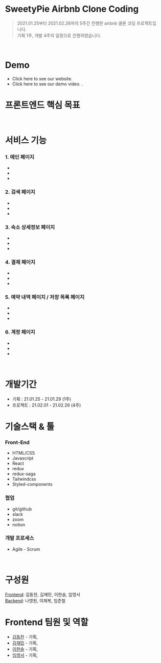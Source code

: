# SweetyPie Airbnb Clone Coding

> 2021.01.25부터 2021.02.26까지 5주간 진행한 airbnb 클론 코딩 프로젝트입니다. <br>
> 기획 1주, 개발 4주의 일정으로 진행하였습니다.

<br>

# Demo

- Click here to see our website.
- Click here to see our demo video.
  .

# 프론트엔드 핵심 목표

<br>

# 서비스 기능

### 1. 메인 페이지

-
-
-

### 2. 검색 페이지

-
-
-

### 3. 숙소 상세정보 페이지

-
-
-

### 4. 결제 페이지

-
-
-

### 5. 예약 내역 페이지 / 저장 목록 페이지

-
-
-

### 6. 계정 페이지

-
-
-

<br>

# 개발기간

- 기획 : 21.01.25 - 21.01.29 (1주)
- 프로젝트 : 21.02.01 - 21.02.26 (4주)

# 기술스택 & 툴

### Front-End

- HTML/CSS
- Javascript
- React
- redux
- redux-saga
- Tailwindcss
- Styled-components

### 협업

- git/github
- slack
- zoom
- notion

### 개발 프로세스

- Agile - Scrum

<br>

# 구성원

[Frontend](https://github.com/Fds17-FinalProject/SweetyPie_Frontend): 김동찬, 김재민, 이한슬, 임영서 <br>
[Backend](github.com/Fds17-FinalProject/SweetyPie_Backend): 나영원, 이재복, 임준철

# Frontend 팀원 및 역할

- [김동찬](https://github.com/dongchan-K) - 기획,
- [김재민](https://github.com/Kim-Jaemin420) - 기획,
- [이한슬](https://github.com/hanseul-lee) - 기획,
- [임영서](https://github.com/youngseo-im) - 기획,
